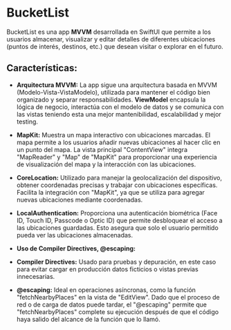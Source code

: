 # BucketList
BucketList es una app **MVVM** desarrollada en SwiftUI que permite a los usuarios almacenar, visualizar y editar detalles de diferentes ubicaciones (puntos de interés, destinos, etc.) que desean visitar o explorar en el futuro.

## Características:

- **Arquitectura MVVM:** La app sigue una arquitectura basada en MVVM (Modelo-Vista-VistaModelo), utilizada para mantener el código bien organizado y separar responsabilidades. **ViewModel** encapsula la lógica de negocio, interactúa con el modelo de datos y se comunica con las vistas teniendo esta una mejor mantenibilidad, escalabilidad y mejor testing.
  
- **MapKit:** Muestra un mapa interactivo con ubicaciones marcadas. El mapa permite a los usuarios añadir nuevas ubicaciones al hacer clic en un punto del mapa. La vista principal "ContentView" integra "MapReader" y "Map" de "MapKit" para proporcionar una experiencia de visualización del mapa y la interacción con las ubicaciones.
  
- **CoreLocation:** Utilizado para manejar la geolocalización del dispositivo, obtener coordenadas precisas y trabajar con ubicaciones específicas. Facilita la integración con "MapKit", ya que se utiliza para agregar nuevas ubicaciones mediante coordenadas.

- **LocalAuthentication:** Proporciona una autenticación biométrica (Face ID, Touch ID, Passcode o Optic ID) que permite desbloquear el acceso a las ubicaciones guardadas. Esto asegura que solo el usuario permitido pueda ver las ubicaciones almacenadas.

- **Uso de Compiler Directives, @escaping:**
 - **Compiler Directives:** Usado para pruebas y depuración, en este caso para evitar cargar en producción datos ficticios o vistas previas innecesarias.

 - **@escaping:** Ideal en operaciones asíncronas, como la función "fetchNearbyPlaces" en la vista de "EditView". Dado que el proceso de red o de carga de datos puede tardar, el "@escaping" permite que "fetchNearbyPlaces" complete su ejecución después de que el código haya salido del alcance de la función que lo llamó.
